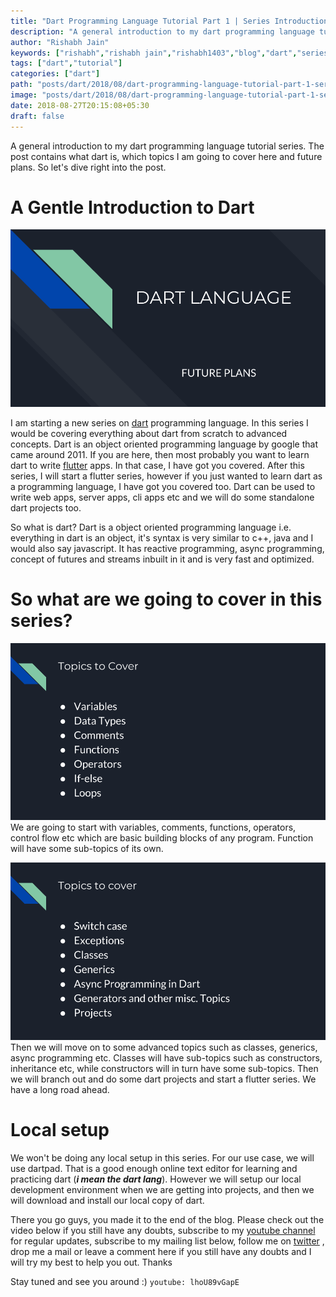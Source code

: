 ```yaml
---
title: "Dart Programming Language Tutorial Part 1 | Series Introduction"
description: "A general introduction to my dart programming language tutorial series. The post contains what dart is, which topics I am going to cover here and future plans. So let's dive right into the post."
author: "Rishabh Jain"
keywords: ["rishabh","rishabh jain","rishabh1403","blog","dart","series","programming","language","intro","introduction"]
tags: ["dart","tutorial"]
categories: ["dart"]
path: "posts/dart/2018/08/dart-programming-language-tutorial-part-1-series-introduction/"
image: "posts/dart/2018/08/dart-programming-language-tutorial-part-1-series-introduction.jpg"
date: 2018-08-27T20:15:08+05:30
draft: false
---
```

A general introduction to my dart programming language tutorial series. The post contains what dart is, which topics I am going to cover here and future plans. So let's dive right into the post.
<!--more-->
# A Gentle Introduction to Dart

![dart1.png](/posts/dart/2018/08/dart1.png)

I am starting a new series on [dart](https://dartlang.org) programming language. In this series I would be covering everything about dart from scratch to advanced concepts. Dart is an object oriented programming language by google that came around 2011. If you are here, then most probably you want to learn dart to write [flutter](https://flutter.io) apps. In that case, I have got you covered. After this series, I will start a flutter series, however if you just wanted to learn dart as a programming language, I have got you covered too. Dart can be used to write web apps, server apps, cli apps etc and we will do some standalone dart projects too. 

So what is dart? Dart is a object oriented programming language i.e. everything in dart is an object, it's syntax is very similar to c++, java and I would also say javascript. It has reactive programming, async programming, concept of futures and streams inbuilt in it and is very fast and optimized.

# So what are we going to cover in this series?
![dart2.png](/posts/dart/2018/08/dart2.png)
We are going to start with variables, comments, functions, operators, control flow etc which are basic building blocks of any program. Function will have some sub-topics of its own.

![dart3.png](/posts/dart/2018/08/dart3.png)
Then we will move on to some advanced topics such as classes, generics, async programming etc. Classes will have sub-topics such as constructors, inheritance etc, while constructors will in turn have some sub-topics. Then we will branch out and do some dart projects and start a flutter series.
We have a long road ahead. 
# Local setup
We won't be doing any local setup in this series. For our use case, we will use dartpad. That is a good enough online text editor for learning and practicing dart (***i mean the dart lang***). However we will setup our local development environment when we are getting into projects, and then we will download and install our local copy of dart.

There you go guys, you made it to the end of the blog. Please check out the video below if you still have any doubts, subscribe to my [youtube channel](https://www.youtube.com/channel/UC4syrEYE9_fzeVBajZIyHlA) for regular updates, subscribe to my mailing list below, follow me on [twitter](https://www.twitter.com/rishabhjain1403) , drop me a mail or leave a comment here if you still have any doubts and I will try my best to help you out. Thanks

Stay tuned and see you around :)
`youtube: lhoU89vGapE` 

